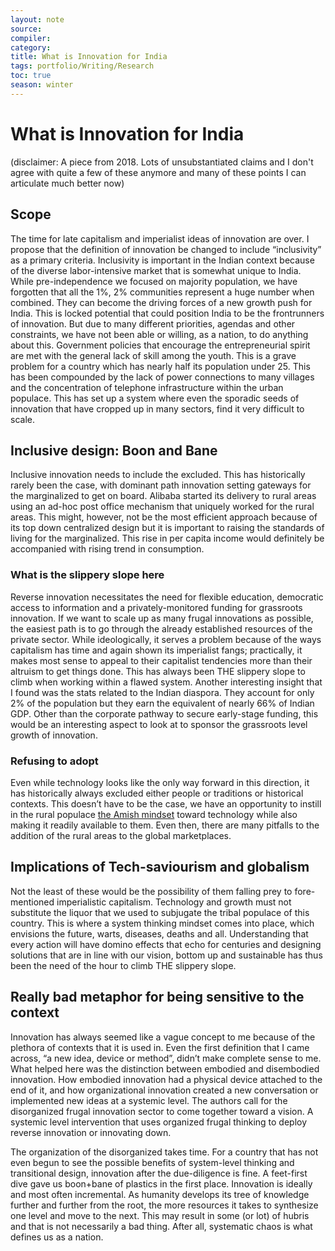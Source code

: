 ```yaml
---
layout: note
source:
compiler:
category:
title: What is Innovation for India
tags: portfolio/Writing/Research
toc: true
season: winter
---
```


# What is Innovation for India

(disclaimer: A piece from 2018. Lots of unsubstantiated claims and I don't agree with quite a few of these anymore and many of these points I can articulate much better now)

## Scope 

The time for late capitalism and imperialist ideas of innovation are over. I propose that the definition of innovation be changed to include “inclusivity” as a primary criteria. Inclusivity is important in the Indian context because of the diverse labor-intensive market that is somewhat unique to India. While pre-independence we focused on majority population, we have forgotten that all the 1%, 2% communities represent a huge number when combined. They can become the driving forces of a new growth push for India. This is locked potential that could position India to be the frontrunners of innovation. But due to many different priorities, agendas and other constraints, we have not been able or willing, as a nation, to do anything about this. Government policies that encourage the entrepreneurial spirit are met with the general lack of skill among the youth. This is a grave problem for a country which has nearly half its population under 25. This has been compounded by the lack of power connections to many villages and the concentration of telephone infrastructure within the urban populace. This has set up a system where even the sporadic seeds of innovation that have cropped up in many sectors, find it very difficult to scale.

## Inclusive design: Boon and Bane

Inclusive innovation needs to include the excluded. This has historically rarely been the case, with dominant path innovation setting gateways for the marginalized to get on board. Alibaba started its delivery to rural areas using an ad-hoc post office mechanism that uniquely worked for the rural areas. This might, however, not be the most efficient approach because of its top down centralized design but it is important to  raising the standards of living for the marginalized. This rise in per capita income would definitely be accompanied with rising trend in consumption.

### What is the slippery slope here

Reverse innovation necessitates the need for flexible education, democratic access to information and a privately-monitored funding for grassroots innovation. If we want to scale up as many frugal innovations as possible, the easiest path is to go through the already established resources of the private sector. While ideologically, it serves a problem because of the ways capitalism has time and again shown its imperialist fangs; practically, it makes most sense to appeal to their capitalist tendencies more than their altruism to get things done. This has always been THE slippery slope to climb when working within a flawed system. Another interesting insight that I found was the stats related to the Indian diaspora. They account for only 2% of the population but they earn the equivalent of nearly 66% of Indian GDP. Other than the corporate pathway to secure early-stage funding, this would be an interesting aspect to look at to sponsor the grassroots level growth of innovation.

### Refusing to adopt 

Even while technology looks like the only way forward in this direction, it has historically always excluded either people or traditions or historical contexts. This doesn’t have to be the case, we have an opportunity to instill in the rural populace [the Amish mindset](https://qz.com/1275194/the-amish-understand-a-life-changing-truth-about-technology-the-rest-of-us-dont/) toward technology while also making it readily available to them. Even then, there are many pitfalls to the addition of the rural areas to the global marketplaces. 

## Implications of Tech-saviourism and globalism

Not the least of these would be the possibility of them falling prey to fore-mentioned imperialistic capitalism. Technology and growth must not substitute the liquor that we used to subjugate the tribal populace of this country. This is where a system thinking mindset comes into place, which envisions the future, warts, diseases, deaths and all. Understanding that every action will have domino effects that echo for centuries and designing solutions that are in line with our vision, bottom up and sustainable has thus been the need of the hour to climb THE slippery slope.

## Really bad metaphor for being sensitive to the context

Innovation has always seemed like a vague concept to me because of the plethora of contexts that it is used in. Even the first definition that I came across, “a new idea, device or method”, didn’t make complete sense to me. What helped here was the distinction between embodied and disembodied innovation. How embodied innovation had a physical device attached to the end of it, and how organizational innovation created a new conversation or implemented new ideas at a systemic level. The authors call for the disorganized frugal innovation sector to come together toward a vision. A systemic level intervention that uses organized frugal thinking to deploy reverse innovation or innovating down.

The organization of the disorganized takes time. For a country that has not even begun to see the possible benefits of system-level thinking and transitional design, innovation after the due-diligence is fine. A feet-first dive gave us boon+bane of plastics in the first place. Innovation is ideally and most often incremental. As humanity develops its tree of knowledge further and further from the root, the more resources it takes to synthesize one level and move to the next. This may result in some (or lot) of hubris and that is not necessarily a bad thing. After all, systematic chaos is what defines us as a nation.